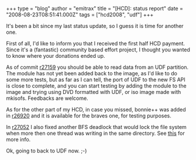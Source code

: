 +++
type = "blog"
author = "emitrax"
title = "[HCD]: status report"
date = "2008-08-23T08:51:41.000Z"
tags = ["hcd2008", "udf"]
+++

It's been a bit since my last status update, so I guess it is time for another one.

First of all, I'd like to inform you that I received the first half HCD payment. Since it's a (fantastic) community based effort project, I thought you wanted to know where your donations ended up.

As of commit <a href="https://dev.haiku-os.org/changeset/27159">r27159</a> you should be able to read data from an UDF partition. The module has not yet been added back to the image, as I'd like to do some more tests, but as far as I can tell, the port of UDF to the new FS API is close to complete, and you can start testing by adding the module to the image and trying using DVD formatted with UDF, or iso image made with mkisofs. Feedbacks are welcome.

As for the other part of my HCD, in case you missed, bonnie++ was added in <a href="https://dev.haiku-os.org/changeset/26920">r26920</a> and it is available for the braves one, for testing purposes.

In <a href="https://dev.haiku-os.org/changeset/27052">r27052</a> I also fixed another BFS deadlock that would lock the file system when more then one thread was writing in the same directory. See <a href="https://www.freelists.org/archives/haiku-gsoc/08-2008/msg00024.html">this</a> for more info.

Ok, going to back to UDF now. ;-)
